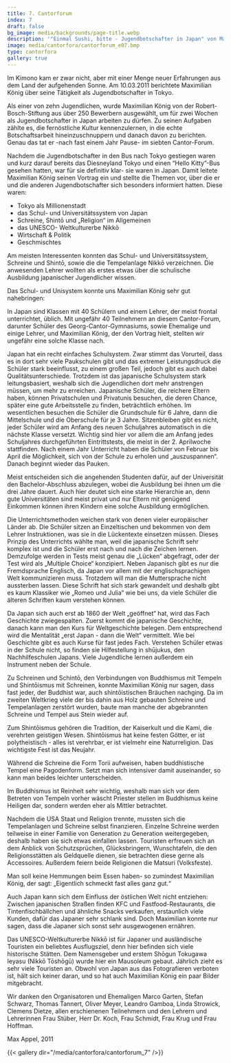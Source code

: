 ```yaml
---
title: 7. Cantorforum
index: 7
draft: false
bg_image: media/backgrounds/page-title.webp
description: '"Einmal Sushi, bitte - Jugendbotschafter in Japan" von Maximilian König'
image: media/cantorfora/cantorforum_e07.bmp
type: cantorfora
gallery: true
---
```

Im Kimono kam er zwar nicht, aber mit einer Menge neuer Erfahrungen aus dem Land der aufgehenden Sonne. Am 10.03.2011 berichtete Maximilian König über seine Tätigkeit als Jugendbotschafter in Tokyo.

Als einer von zehn Jugendlichen, wurde Maximilian König von der Robert-Bosch-Stiftung aus über 250 Bewerbern ausgewählt, um für zwei Wochen als Jugendbotschafter in Japan arbeiten zu dürfen. Zu seinen Aufgaben zählte es, die fernöstliche Kultur kennenzulernen, in die echte Botschaftsarbeit hineinzuschnuppern und danach davon zu berichten. Genau das tat er -nach fast einem Jahr Pause- im siebten Cantor-Forum.

Nachdem die Jugendbotschafter in den Bus nach Tokyo gestiegen waren und kurz darauf bereits das Diesneyland Tokyo und einen “Hello Kitty”-Bus gesehen hatten, war für sie definitiv klar- sie waren in Japan. Damit leitete Maximilian König seinen Vortrag ein und stellte die Themen vor, über die er und die anderen Jugendbotschafter sich besonders informiert hatten. Diese waren:

- Tokyo als Millionenstadt
- das Schul- und Universitätssystem von Japan
- Schreine, Shintō und „Religion“ im Allgemeinen
- das UNESCO- Weltkulturerbe Nikkō
- Wirtschaft & Politik
- Geschmischtes

Am meisten Interessenten konnten das Schul- und Universitätssystem, Schreine und Shintō, sowie die die Tempelanlage Nikkō verzeichnen. Die anwesenden Lehrer wollten als erstes etwas über die schulische Ausbildung japanischer Jugendlicher wissen.

Das Schul- und Unisystem konnte uns Maximilian König sehr gut nahebringen:

In Japan sind Klassen mit 40 Schülern und einem Lehrer, der meist frontal unterrichtet, üblich. Mit ungefähr 40 Teilnehmern an diesem Cantor-Forum, darunter Schüler des Georg-Cantor-Gymnasiums, sowie Ehemalige und einige Lehrer, und Maximilian König, der den Vortrag hielt, stellten wir ungefähr eine solche Klasse nach.

Japan hat ein recht einfaches Schulsystem. Zwar stimmt das Vorurteil, dass es in dort sehr viele Paukschulen gibt und das extremer Leistungsdruck die Schüler stark beeinflusst, zu einem großen Teil, jedoch gibt es auch dabei Qualitätsunterschiede. Trotzdem ist das japanische Schulsystem stark leitungsbasiert, weshalb sich die Jugendlichen dort mehr anstrengen müssen, um mehr zu erreichen. Japanische Schüler, die reichere Eltern haben, können Privatschulen und Privatunis besuchen, die deren Chance, später eine gute Arbeitsstelle zu finden, beträchtlich erhöhen. Im wesentlichen besuchen die Schüler die Grundschule für 6 Jahre, dann die Mittelschule und die Oberschule für je 3 Jahre. Sitzenbleiben gibt es nicht, jeder Schüler wird am Anfang des neuen Schuljahres automatisch in die nächste Klasse versetzt. Wichtig sind hier vor allem die am Anfang jedes Schuljahres durchgeführten Eintrittstests, die meist in der 2. Aprilwoche stattfinden. Nach einem Jahr Unterricht haben die Schüler von Februar bis April die Möglichkeit, sich von der Schule zu erholen und „auszuspannen“. Danach beginnt wieder das Pauken.

Meist entscheiden sich die angehenden Studenten dafür, auf der Universität den Bachelor-Abschluss abzulegen, wobei die Ausbildung bei ihnen um die drei Jahre dauert. Auch hier deutet sich eine starke Hierarchie an, denn gute Universitäten sind meist privat und nur Eltern mit genügend Einkommen können ihren Kindern eine solche Ausbildung ermöglichen.

Die Unterrichtsmethoden weichen stark von denen vieler europäischer Länder ab. Die Schüler sitzen an Einzeltischen und bekommen von dem Lehrer Instruktionen, was sie in die Lückentexte einsetzen müssen. Dieses Prinzip des Unterrichts wählte man, weil die japanische Schrift sehr komplex ist und die Schüler erst nach und nach die Zeichen lernen. Demzufolge werden in Tests meist genau die „Lücken“ abgefragt, oder der Test wird als „Multiple Choice“ konzipiert. Neben Japanisch gibt es nur die Fremdsprache Englisch, da Japan vor allem mit der englischsprachigen Welt kommunizieren muss. Trotzdem will man die Muttersprache nicht aussterben lassen. Diese Schrift hat sich stark gewandelt und deshalb gibt es kaum Klassiker wie „Romeo und Julia“ wie bei uns, da viele Schüler die älteren Schriften kaum verstehen können.

Da Japan sich auch erst ab 1860 der Welt „geöffnet“ hat, wird das Fach Geschichte zwiegespalten. Zuerst kommt die japanische Geschichte, danach kann man den Kurs für Weltgeschichte belegen. Dem entsprechend wird die Mentalität „erst Japan - dann die Welt“ vermittelt. Wie bei Geschichte gibt es auch Kurse für fast jedes Fach. Verstehen Schüler etwas in der Schule nicht, so finden sie Hilfestellung in shūjukus, den Nachhilfeschulen Japans. Viele Jugendliche lernen außerdem ein Instrument neben der Schule.

Zu Schreinen und Schintō, den Verbindungen von Buddhismus mit Tempeln und Shintōismus mit Schreinen, konnte Maximilian König nur sagen, dass fast jeder, der Buddhist war, auch shintōistischen Bräuchen nachging. Da im zweiten Weltkrieg viele der bis dahin aus Holz gebauten Schreine und Tempelanlagen zerstört wurden, baute man manche der abgebrannten Schreine und Tempel aus Stein wieder auf.

Zum Shintōismus gehören die Tradition, der Kaiserkult und die Kami, die verehrten geistigen Wesen. Shintōismus hat keine festen Götter, er ist polytheistisch - alles ist verehrbar, er ist vielmehr eine Naturreligion. Das wichtigste Fest ist das Neujahr.

Während die Schreine die Form Torii aufweisen, haben buddhistische Tempel eine Pagodenform. Setzt man sich intensiver damit auseinander, so kann man beides leichter unterscheiden.

Im Buddhismus ist Reinheit sehr wichtig, weshalb man sich vor dem Betreten von Tempeln vorher wäscht Priester stellen im Buddhismus keine Heiligen dar, sondern werden eher als Mittler betrachtet.

Nachdem die USA Staat und Religion trennte, mussten sich die Tempelanlagen und Schreine selbst finanzieren. Einzelne Schreine werden teilweise in einer Familie von Generation zu Generation weitergegeben, deshalb haben sie sich etwas einfallen lassen. Touristen erfreuen sich an dem Anblick von Schutzsprüchen, Glücksbringern, Wunschtafeln, die den Religionsstätten als Geldquelle dienen, sie betrachten diese gerne als Accessoires. Außerdem feiern beide Religionen die Matsuri (Volksfeste).

Man soll keine Hemmungen beim Essen haben- so zumindest Maximilian König, der sagt: „Eigentlich schmeckt fast alles ganz gut.“

Auch Japan kann sich dem Einfluss der östlichen Welt nicht entziehen: Zwischen japanischen Straßen finden KFC und Fastfood-Restaurants, die Tintenfischbällchen und ähnliche Snacks verkaufen, erstaunlich viele Kunden, dafür das Japaner sehr schlank sind. Doch Maximilian konnte nur sagen, dass die Japaner sich sonst sehr ausgewogenen ernähren.

Das UNESCO-Weltkulturerbe Nikkō ist für Japaner und ausländische Touristen ein beliebtes Ausflugsziel, denn hier befinden sich viele historische Stätten. Dem Namensgeber und erstem Shōgun Tokugawa Ieyasu (Nikkō Tōshōgū) wurde hier ein Mausoleum gebaut. Jährlich zieht es sehr viele Touristen an. Obwohl von Japan aus das Fotografieren verboten ist, hält sich keiner daran, und so hat auch Maximilian König ein paar Bilder mitgebracht.

Wir danken den Organisatoren und Ehemaligen Marco Garten, Stefan Schwarz, Thomas Tannert, Oliver Meyer, Leandro Gamboa, Linda Strowick, Clemens Dietze, allen erschienenen Teilnehmern und den Lehrern und Lehrerinnen Frau Stüber, Herr Dr. Koch, Frau Schmidt, Frau Krug und Frau Hoffman.

Max Appel, 2011

{{< gallery dir="/media/cantorfora/cantorforum_7" />}}
